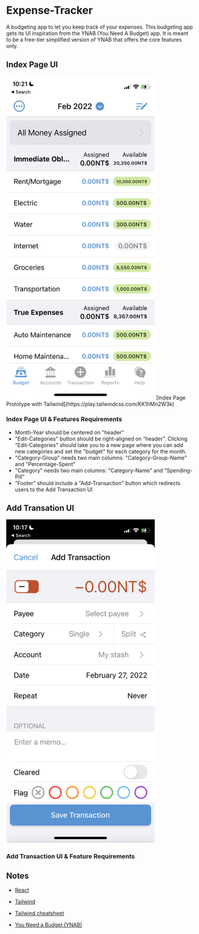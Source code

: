 # Expense-Tracker
A budgeting app to let you keep track of your expenses. This budgeting app gets its UI inspiration from the YNAB (You Need A Budget) app. It is meant to be a free-tier simplified version of YNAB that offers the core features only.

## Index Page UI
<img src="./readme-assets/expense-tracker-index.jpeg" alt="drawing" width="400"/>
[Index Page Prototype with Tailwind](https://play.tailwindcss.com/KK1hMn2W3k)

### Index Page UI & Features Requirements
* Month-Year should be centered on "header"
* "Edit-Categories" button should be right-aligned on "header". Clicking "Edit-Categories" should take you to a new page where you can add new categories and set the "budget" for each category for the month.
* "Category-Group" needs two main columns: "Category-Group-Name" and "Percentage-Spent"
* "Category" needs two main columns: "Category-Name" and "Spending-Pill"
* "Footer" should include a "Add-Transaction" button which redirects users to the Add Transaction UI

## Add Transation UI
<img src="./readme-assets/add-transation.jpeg" alt="drawing" width="400"/>

### Add Transaction UI & Feature Requirements

## Notes
- [React](https://reactjs.org/)
- [Tailwind](https://tailwindcss.com/)
- [Tailwind cheatsheet](https://tailwindcomponents.com/cheatsheet/)

- [You Need a Budget (YNAB)](https://www.youneedabudget.com/)
